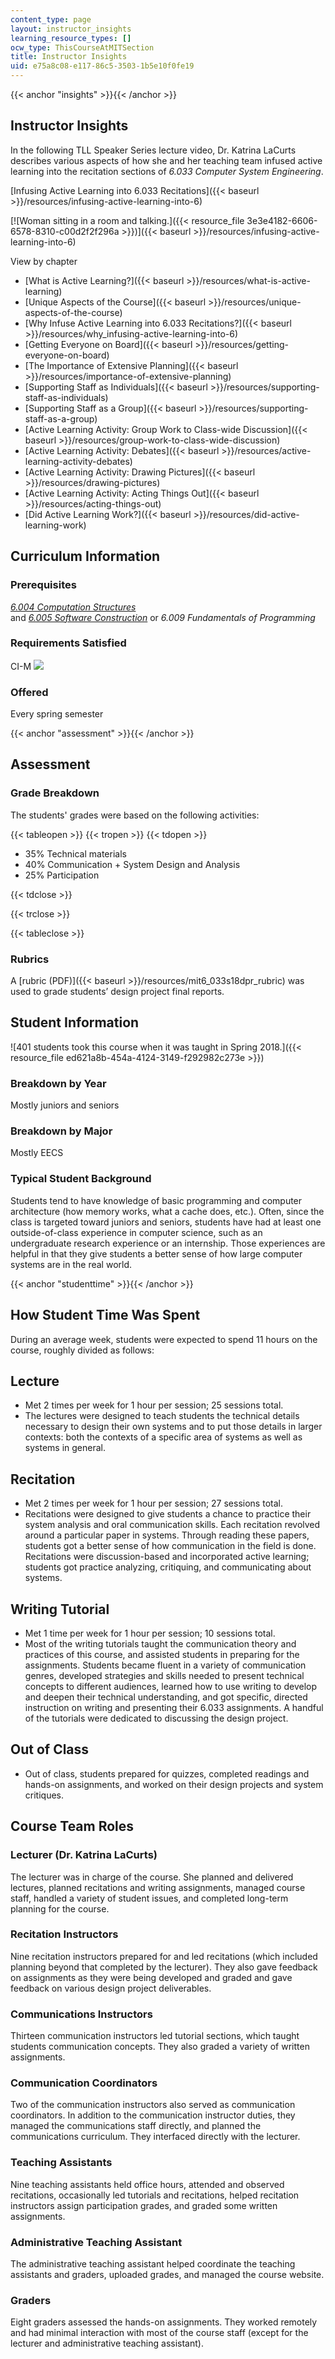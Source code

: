 ```yaml
---
content_type: page
layout: instructor_insights
learning_resource_types: []
ocw_type: ThisCourseAtMITSection
title: Instructor Insights
uid: e75a8c08-e117-86c5-3503-1b5e10f0fe19
---
```


{{< anchor "insights" >}}{{< /anchor >}}

Instructor Insights
-------------------

In the following TLL Speaker Series lecture video, Dr. Katrina LaCurts describes various aspects of how she and her teaching team infused active learning into the recitation sections of _6.033 Computer System Engineering_.

[Infusing Active Learning into 6.033 Recitations]({{< baseurl >}}/resources/infusing-active-learning-into-6)

[![Woman sitting in a room and talking.]({{< resource_file 3e3e4182-6606-6578-8310-c00d2f2f296a >}})]({{< baseurl >}}/resources/infusing-active-learning-into-6)

View by chapter

*   [What is Active Learning?]({{< baseurl >}}/resources/what-is-active-learning)
*   [Unique Aspects of the Course]({{< baseurl >}}/resources/unique-aspects-of-the-course)
*   [Why Infuse Active Learning into 6.033 Recitations?]({{< baseurl >}}/resources/why_infusing-active-learning-into-6)
*   [Getting Everyone on Board]({{< baseurl >}}/resources/getting-everyone-on-board)
*   [The Importance of Extensive Planning]({{< baseurl >}}/resources/importance-of-extensive-planning)
*   [Supporting Staff as Individuals]({{< baseurl >}}/resources/supporting-staff-as-individuals)
*   [Supporting Staff as a Group]({{< baseurl >}}/resources/supporting-staff-as-a-group)
*   [Active Learning Activity: Group Work to Class-wide Discussion]({{< baseurl >}}/resources/group-work-to-class-wide-discussion)
*   [Active Learning Activity: Debates]({{< baseurl >}}/resources/active-learning-activity-debates)
*   [Active Learning Activity: Drawing Pictures]({{< baseurl >}}/resources/drawing-pictures)
*   [Active Learning Activity: Acting Things Out]({{< baseurl >}}/resources/acting-things-out)
*   [Did Active Learning Work?]({{< baseurl >}}/resources/did-active-learning-work)

Curriculum Information
----------------------

### Prerequisites

[_6.004 Computation Structures_](/courses/6-004-computation-structures-spring-2009/)  
and [_6.005 Software Construction_](/courses/6-005-software-construction-spring-2016/) or _6.009 Fundamentals of Programming_

### Requirements Satisfied

CI-M ![](/images/educator/icon-question-cim.png)

### Offered

Every spring semester

{{< anchor "assessment" >}}{{< /anchor >}}

Assessment
----------

### Grade Breakdown

The students' grades were based on the following activities:

{{< tableopen >}}
{{< tropen >}}
{{< tdopen >}}
- 35% Technical materials
- 40% Communication + System Design and Analysis
- 25% Participation

{{< tdclose >}}

{{< trclose >}}

{{< tableclose >}}

### Rubrics

A [rubric (PDF)]({{< baseurl >}}/resources/mit6_033s18dpr_rubric) was used to grade students’ design project final reports.

Student Information
-------------------

![401 students took this course when it was taught in Spring 2018.]({{< resource_file ed621a8b-454a-4124-3149-f292982c273e >}})

### Breakdown by Year

Mostly juniors and seniors

### Breakdown by Major

Mostly EECS

### Typical Student Background

Students tend to have knowledge of basic programming and computer architecture (how memory works, what a cache does, etc.). Often, since the class is targeted toward juniors and seniors, students have had at least one outside-of-class experience in computer science, such as an undergraduate research experience or an internship. Those experiences are helpful in that they give students a better sense of how large computer systems are in the real world.

{{< anchor "studenttime" >}}{{< /anchor >}}

How Student Time Was Spent
--------------------------

During an average week, students were expected to spend 11 hours on the course, roughly divided as follows:

Lecture
-------

*   Met 2 times per week for 1 hour per session; 25 sessions total.
*   The lectures were designed to teach students the technical details necessary to design their own systems and to put those details in larger contexts: both the contexts of a specific area of systems as well as systems in general.

Recitation
----------

*   Met 2 times per week for 1 hour per session; 27 sessions total.
*   Recitations were designed to give students a chance to practice their system analysis and oral communication skills. Each recitation revolved around a particular paper in systems. Through reading these papers, students got a better sense of how communication in the field is done. Recitations were discussion-based and incorporated active learning; students got practice analyzing, critiquing, and communicating about systems.

Writing Tutorial
----------------

*   Met 1 time per week for 1 hour per session; 10 sessions total.
*   Most of the writing tutorials taught the communication theory and practices of this course, and assisted students in preparing for the assignments. Students became fluent in a variety of communication genres, developed strategies and skills needed to present technical concepts to different audiences, learned how to use writing to develop and deepen their technical understanding, and got specific, directed instruction on writing and presenting their 6.033 assignments. A handful of the tutorials were dedicated to discussing the design project.

Out of Class
------------

*   Out of class, students prepared for quizzes, completed readings and hands-on assignments, and worked on their design projects and system critiques.

Course Team Roles
-----------------

### Lecturer (Dr. Katrina LaCurts)

The lecturer was in charge of the course. She planned and delivered lectures, planned recitations and writing assignments, managed course staff, handled a variety of student issues, and completed long-term planning for the course.

### Recitation Instructors

Nine recitation instructors prepared for and led recitations (which included planning beyond that completed by the lecturer). They also gave feedback on assignments as they were being developed and graded and gave feedback on various design project deliverables.

### Communications Instructors 

Thirteen communication instructors led tutorial sections, which taught students communication concepts. They also graded a variety of written assignments. 

### Communication Coordinators 

Two of the communication instructors also served as communication coordinators. In addition to the communication instructor duties, they managed the communications staff directly, and planned the communications curriculum. They interfaced directly with the lecturer.

### Teaching Assistants 

Nine teaching assistants held office hours, attended and observed recitations, occasionally led tutorials and recitations, helped recitation instructors assign participation grades, and graded some written assignments.

### Administrative Teaching Assistant 

The administrative teaching assistant helped coordinate the teaching assistants and graders, uploaded grades, and managed the course website.

### Graders 

Eight graders assessed the hands-on assignments. They worked remotely and had minimal interaction with most of the course staff (except for the lecturer and administrative teaching assistant).